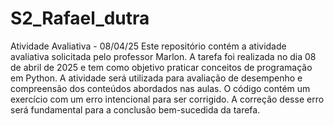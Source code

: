 # S2_Rafael_dutra
 Atividade Avaliativa - 08/04/25 
 Este repositório contém a atividade avaliativa solicitada pelo professor Marlon. 
 A tarefa foi realizada no dia 08 de abril de 2025 e tem como objetivo praticar conceitos de programação em Python. 
 A atividade será utilizada para avaliação de desempenho e compreensão dos conteúdos abordados nas aulas. O código contém um exercício com um erro intencional para ser corrigido. 
 A correção desse erro será fundamental para a conclusão bem-sucedida da tarefa.
